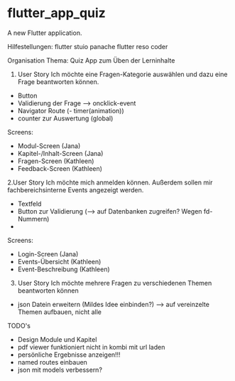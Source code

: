 # flutter_app_quiz

A new Flutter application.


Hilfestellungen:
flutter stuio
panache flutter
reso coder

Organisation
Thema:
Quiz App zum Üben der Lerninhalte


1. User Story
Ich möchte eine Fragen-Kategorie auswählen und dazu eine Frage beantworten können.

- Button
- Validierung der Frage
--> oncklick-event
- Navigator Route
(- timer(animation))
- counter zur Auswertung (global)

Screens:
- Modul-Screen (Jana)
- Kapitel-/Inhalt-Screen (Jana)
- Fragen-Screen (Kathleen)
- Feedback-Screen (Kathleen)

2.User Story
Ich möchte mich anmelden können. Außerdem sollen mir fachbereichsinterne Events angezeigt werden.

- Textfeld
- Button zur Validierung
(--> auf Datenbanken zugreifen? Wegen fd-Nummern)
-

Screens:
- Login-Screen (Jana)
- Events-Übersicht (Kathleen)
- Event-Beschreibung (Kathleen)


3. User Story
Ich möchte mehrere Fragen zu verschiedenen Themen beantworten können

- json Datein erweitern (Mildes Idee einbinden?)
--> auf vereinzelte Themen aufbauen, nicht alle


TODO's

- Design Module und Kapitel
- pdf viewer funktioniert nicht in kombi mit url laden
- persönliche Ergebnisse anzeigen!!!
- named routes einbauen
- json mit models verbessern?
